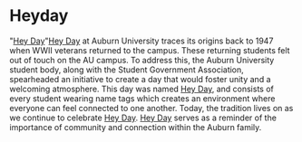 # Heyday

"[Hey Day]"[Hey Day] at Auburn University traces its origins back to 1947 when WWII veterans returned to the campus. These returning students felt out of touch on the AU campus. To address this, the Auburn University student body, along with the Student Government Association, spearheaded an initiative to create a day that would foster unity and a welcoming atmosphere. This day was named [Hey Day][Hey Day], and consists of every student wearing name tags which creates an environment where everyone can feel connected to one another. Today, the tradition lives on as we continue to celebrate [Hey Day][Hey Day].  [Hey Day][Hey Day] serves as a reminder of the importance of community and connection within the Auburn family.


[Hey Day]: http://sga.auburn.edu/hey-day/
